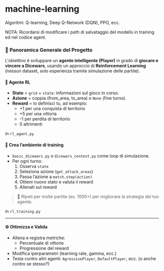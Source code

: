 # machine-learning

Algoritmi: Q-learning, Deep Q-Network (DQN), PPO, ecc.

NOTA: Ricordarsi di modificare i path di salvataggio del modello in training ed nel codice agent.

### 🔁 **Panoramica Generale del Progetto**
L'obiettivo è sviluppare un **agente intelligente (Player)** in grado di **giocare e vincere a Dicewars**, usando un approccio di **Reinforcement Learning** (nessun dataset, solo esperienza tramite simulazione delle partite).

#### 🧠 **Agente RL**
  - **Stato** = `grid` + `state`: informazioni sul gioco in corso.
  - **Azione** = coppia (from_area, to_area) o `None` (fine turno).
  - **Reward** = lo definisci tu, ad esempio:
    - +1 per una conquista di territorio
    - +5 per una vittoria
    - -1 per perdita di territorio
    - 0 altrimenti
   
  in `rl_agent.py`

#### 🧪 **Crea l’ambiente di training**
- `basic_dicewars.py` o `dicewars_contest.py` come loop di simulazione.
- Per ogni turno:
  1. Osserva `state`
  2. Seleziona azione (`get_attack_areas`)
  3. Passa l’azione a `match.step(action)`
  4. Ottieni nuovo stato e valuta il reward
  5. Allenati sul reward

> 🔁 Ripeti per molte partite (es. 1000+) per migliorare la strategia del tuo agente.

in `rl_training.py`

---

#### ⚙️ **Ottimizza e Valida**
- Allena e registra metriche:
  - Percentuale di vittorie
  - Progressione del reward
- Modifica iperparametri (learning rate, gamma, ecc.)
- Testa contro altri agenti: `AgressivePlayer`, `DefaultPlayer`, ecc. (o anche contro se stesso?)
